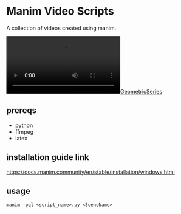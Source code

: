 # Manim Video Scripts

A collection of videos created using manim.

[![GeometricSeries](output/GeometricSeries.mp4)](https://flic.kr/p/2qpcntv)

## prereqs

* python
* ffmpeg
* latex

## installation guide link

https://docs.manim.community/en/stable/installation/windows.html

## usage

`manim -pql <script_name>.py <SceneName>`
